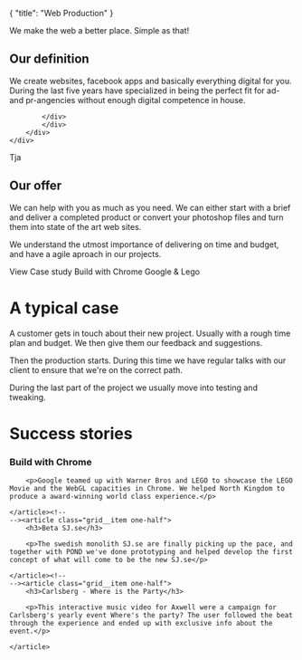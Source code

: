 {
   "title": "Web Production"
}

We make the web a better place. Simple as that!



<section class="section section--webprod-definition">
    <div class="section__content">
        <div class="container ">
            <div class="grid">
            <div class="grid__item one-half">
                <h2>Our definition</h2>
                <p>
                    We create websites, facebook apps and basically everything digital for you. During the last five years have specialized in being the perfect fit for ad- and pr-angencies without enough digital competence in house.
                </p>

            </div>
            </div>
        </div>
    </div>
</section>


<section class="section section--webprod-offer">
    <div class="section__content">
        <div class="container">
            <div class="grid grid--rev">
                <div class="grid__item one-half">
                    Tja
                </div><!--
                --><div class="grid__item one-half">
                <h2>Our offer</h2>
                <p>
                    We can help with you as much as you need. We can either start with a brief and deliver a completed product or convert your photoshop files and turn them into state of the art web sites.
                </p>
                <p>
                    We understand the utmost importance of delivering on time and budget, and have a agile aproach in our projects.
                </p>
                </div>
            </div>
        </div>
    </div>
</section>



<section class="section section--webprod-thin-case">
    <div class="section__content">
        <div class="container">
            View Case study Build with Chrome
            Google & Lego
        </div>
    </div>
</section>

A typical case
==============

A customer gets in touch about their new project. Usually with a rough time plan and budget. We then give them our feedback and suggestions.

Then the production starts. During this time we have regular talks with our client to ensure that we're on the correct path.

During the last part of the project we usually move into testing and tweaking.


Success stories
===============


<div class="grid grid--full">
    <article class="grid__item">
        <h3>Build with Chrome</h3>

        <p>Google teamed up with Warner Bros and LEGO to showcase the LEGO Movie and the WebGL capacities in Chrome. We helped North Kingdom to produce a award-winning world class experience.</p>

    </article><!--
    --><article class="grid__item one-half">
        <h3>Beta SJ.se</h3>

        <p>The swedish monolith SJ.se are finally picking up the pace, and together with POND we've done prototyping and helped develop the first concept of what will come to be the new SJ.se</p>

    </article><!--
    --><article class="grid__item one-half">
        <h3>Carlsberg - Where is the Party</h3>

        <p>This interactive music video for Axwell were a campaign for Carlsberg's yearly event Where's the party? The user followed the beat through the experience and ended up with exclusive info about the event.</p>

    </article>



</div>























